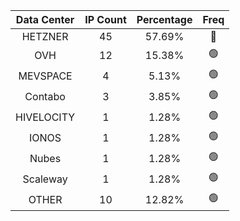 | Data Center | IP Count | Percentage | Freq |
|:------------:|:--------:|:-----------:|:-----:|
| HETZNER | 45 | 57.69% | 🔴 |
| OVH | 12 | 15.38% | 🟢 |
| MEVSPACE | 4 | 5.13% | 🟢 |
| Contabo | 3 | 3.85% | 🟢 |
| HIVELOCITY | 1 | 1.28% | 🟢 |
| IONOS | 1 | 1.28% | 🟢 |
| Nubes | 1 | 1.28% | 🟢 |
| Scaleway | 1 | 1.28% | 🟢 |
| OTHER | 10 | 12.82% | 🟢 |